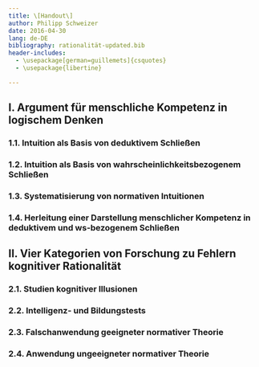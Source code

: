 ```yaml
---
title: \[Handout\] 
author: Philipp Schweizer
date: 2016-04-30
lang: de-DE
bibliography: rationalität-updated.bib
header-includes:
  - \usepackage[german=guillemets]{csquotes}
  - \usepackage{libertine}

---
```


## I. Argument für menschliche Kompetenz in logischem Denken

### 1.1. Intuition als Basis von deduktivem Schließen

### 1.2. Intuition als Basis von wahrscheinlichkeitsbezogenem Schließen

### 1.3. Systematisierung von normativen Intuitionen

### 1.4. Herleitung einer Darstellung menschlicher Kompetenz in deduktivem und ws-bezogenem Schließen

## II. Vier Kategorien von Forschung zu Fehlern kognitiver Rationalität

### 2.1. Studien kognitiver Illusionen

### 2.2. Intelligenz- und Bildungstests

### 2.3. Falschanwendung geeigneter normativer Theorie

### 2.4. Anwendung ungeeigneter normativer Theorie     
